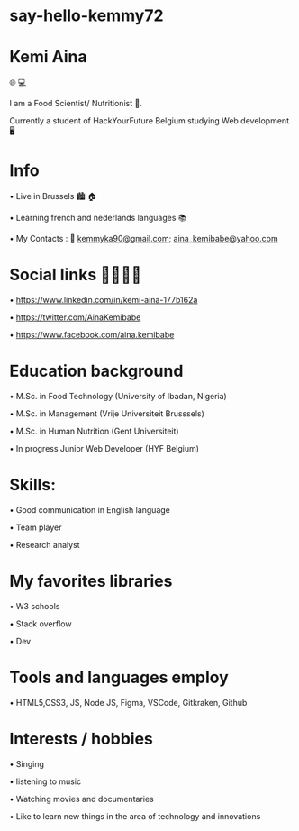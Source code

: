 # say-hello-kemmy72
# Kemi Aina
🌐  💻

I am a Food Scientist/ Nutritionist 🥗. 

Currently a student of HackYourFuture Belgium studying Web development 🖥

# Info
• Live in Brussels  🏙  🏠

• Learning french and nederlands languages 📚 

•  My Contacts : 📧
                kemmyka90@gmail.com;
                aina_kemibabe@yahoo.com
                
# Social links 👨‍👩‍👧‍👦

• https://www.linkedin.com/in/kemi-aina-177b162a

• https://twitter.com/AinaKemibabe

• https://www.facebook.com/aina.kemibabe

# Education background

• M.Sc. in Food Technology (University of Ibadan, Nigeria)

• M.Sc. in Management (Vrije Universiteit Brusssels)

• M.Sc. in Human Nutrition (Gent Universiteit)

• In progress Junior Web Developer (HYF Belgium)

# Skills:

• Good communication in English language

• Team player

• Research analyst

# My favorites libraries

• W3 schools   

• Stack overflow 

• Dev


# Tools and languages employ

• HTML5,CSS3, JS, Node JS, Figma, VSCode, Gitkraken, Github



# Interests / hobbies

• Singing

• listening to music

• Watching movies and documentaries

• Like to learn new things in the area of technology and innovations



